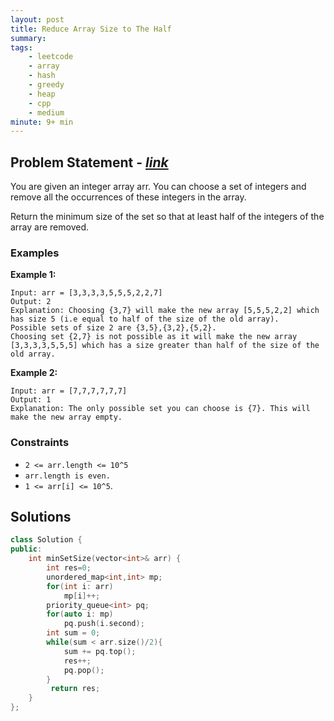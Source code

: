 ```yaml
---
layout: post
title: Reduce Array Size to The Half                       
summary:
tags:
    - leetcode
    - array
    - hash
    - greedy
    - heap
    - cpp
    - medium
minute: 9+ min
---
```


## Problem Statement - [*link*](https://leetcode.com/problems/reduce-array-size-to-the-half/)  

You are given an integer array arr. You can choose a set of integers and remove all the occurrences of these integers in the array.

Return the minimum size of the set so that at least half of the integers of the array are removed.


### Examples


**Example 1:**   
```
Input: arr = [3,3,3,3,5,5,5,2,2,7]
Output: 2
Explanation: Choosing {3,7} will make the new array [5,5,5,2,2] which has size 5 (i.e equal to half of the size of the old array).
Possible sets of size 2 are {3,5},{3,2},{5,2}.
Choosing set {2,7} is not possible as it will make the new array [3,3,3,3,5,5,5] which has a size greater than half of the size of the old array.
```

**Example 2:**   
```
Input: arr = [7,7,7,7,7,7]
Output: 1
Explanation: The only possible set you can choose is {7}. This will make the new array empty.
```

### Constraints

+ `2 <= arr.length <= 10^5`
+ `arr.length is even.`
+ `1 <= arr[i] <= 10^5`.


## Solutions

```cpp
class Solution {
public:
    int minSetSize(vector<int>& arr) {
        int res=0;
        unordered_map<int,int> mp;
        for(int i: arr)
            mp[i]++;
        priority_queue<int> pq;
        for(auto i: mp)
            pq.push(i.second);
        int sum = 0;
        while(sum < arr.size()/2){
            sum += pq.top();
            res++;
            pq.pop();
        }
         return res;   
    }
};
```

